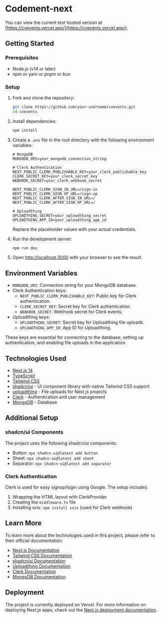 # Codement-next

You can view the current test hosted version at [https://cvevents.vercel.app/](https://cvevents.vercel.app/).

## Getting Started

### Prerequisites

- Node.js (v14 or later)
- npm or yarn or pnpm or bun

### Setup

1. Fork and clone the repository:

   ```bash
   git clone https://github.com/your-username/cvevents.git
   cd cvevents
   ```

2. Install dependencies:

   ```bash
   npm install
   ```

3. Create a `.env` file in the root directory with the following environment variables:

   ```
   # MongoDB
   MONGODB_URI=your_mongodb_connection_string

   # Clerk Authentication
   NEXT_PUBLIC_CLERK_PUBLISHABLE_KEY=your_clerk_publishable_key
   CLERK_SECRET_KEY=your_clerk_secret_key
   WEBHOOK_SECRET=your_clerk_webhook_secret

   NEXT_PUBLIC_CLERK_SIGN_IN_URL=/sign-in
   NEXT_PUBLIC_CLERK_SIGN_UP_URL=/sign-up
   NEXT_PUBLIC_CLERK_AFTER_SIGN_IN_URL=/
   NEXT_PUBLIC_CLERK_AFTER_SIGN_UP_URL=/

   # Uploadthing
   UPLOADTHING_SECRET=your_uploadthing_secret
   UPLOADTHING_APP_ID=your_uploadthing_app_id
   ```

   Replace the placeholder values with your actual credentials.

4. Run the development server:

   ```bash
   npm run dev
   ```

5. Open [http://localhost:3000](http://localhost:3000) with your browser to see the result.

## Environment Variables

- `MONGODB_URI`: Connection string for your MongoDB database.
- Clerk Authentication keys:
  - `NEXT_PUBLIC_CLERK_PUBLISHABLE_KEY`: Public key for Clerk authentication.
  - `CLERK_SECRET_KEY`: Secret key for Clerk authentication.
  - `WEBHOOK_SECRET`: Webhook secret for Clerk events.
- Uploadthing keys:
  - `UPLOADTHING_SECRET`: Secret key for Uploadthing file uploads.
  - `UPLOADTHING_APP_ID`: App ID for Uploadthing.

These keys are essential for connecting to the database, setting up authentication, and enabling file uploads in the application.

## Technologies Used

- [Next.js 14](https://nextjs.org/)
- [TypeScript](https://www.typescriptlang.org/)
- [Tailwind CSS](https://tailwindcss.com/)
- [shadcn/ui](https://ui.shadcn.com/) - UI component library with native Tailwind CSS support
- [uploadthing](https://uploadthing.com/) - File uploads for Next.js projects
- [Clerk](https://clerk.com/) - Authentication and user management
- [MongoDB](https://www.mongodb.com/) - Database

## Additional Setup

### shadcn/ui Components

The project uses the following shadcn/ui components:

- Button: `npx shadcn-ui@latest add button`
- Sheet: `npx shadcn-ui@latest add sheet`
- Separator: `npx shadcn-ui@latest add separator`

### Clerk Authentication

Clerk is used for easy signup/login using Google. The setup includes:

1. Wrapping the HTML layout with ClerkProvider
2. Creating the `middleware.ts` file
3. Installing svix: `npm install svix` (used for Clerk webhook)

## Learn More

To learn more about the technologies used in this project, please refer to their official documentation:

- [Next.js Documentation](https://nextjs.org/docs)
- [Tailwind CSS Documentation](https://tailwindcss.com/docs)
- [shadcn/ui Documentation](https://ui.shadcn.com/)
- [Uploadthing Documentation](https://docs.uploadthing.com/)
- [Clerk Documentation](https://clerk.com/docs)
- [MongoDB Documentation](https://docs.mongodb.com/)

## Deployment

The project is currently deployed on Vercel. For more information on deploying Next.js apps, check out the [Next.js deployment documentation](https://nextjs.org/docs/deployment).
